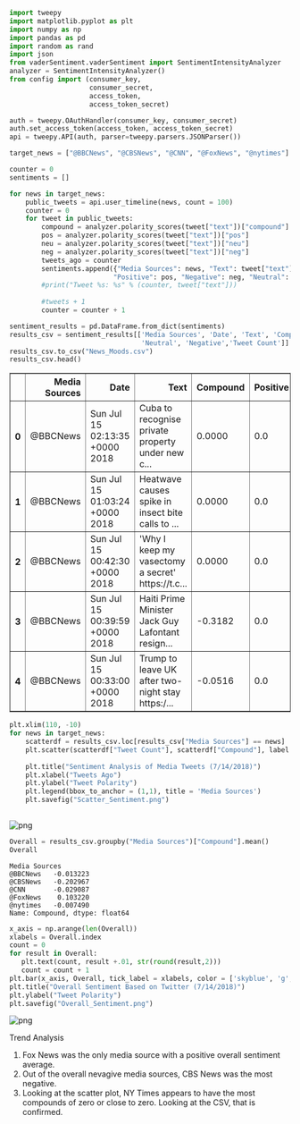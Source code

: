 

```python
import tweepy
import matplotlib.pyplot as plt
import numpy as np
import pandas as pd
import random as rand
import json
from vaderSentiment.vaderSentiment import SentimentIntensityAnalyzer
analyzer = SentimentIntensityAnalyzer()
from config import (consumer_key, 
                    consumer_secret, 
                    access_token, 
                    access_token_secret)
```


```python
auth = tweepy.OAuthHandler(consumer_key, consumer_secret)
auth.set_access_token(access_token, access_token_secret)
api = tweepy.API(auth, parser=tweepy.parsers.JSONParser())
```


```python
target_news = ["@BBCNews", "@CBSNews", "@CNN", "@FoxNews", "@nytimes"]
```


```python
counter = 0
sentiments = []

for news in target_news:
    public_tweets = api.user_timeline(news, count = 100)
    counter = 0
    for tweet in public_tweets:
        compound = analyzer.polarity_scores(tweet["text"])["compound"]
        pos = analyzer.polarity_scores(tweet["text"])["pos"]
        neu = analyzer.polarity_scores(tweet["text"])["neu"]
        neg = analyzer.polarity_scores(tweet["text"])["neg"]
        tweets_ago = counter
        sentiments.append({"Media Sources": news, "Text": tweet["text"], "Date": tweet["created_at"], "Compound": compound,
                          "Positive": pos, "Negative": neg, "Neutral": neu, "Tweet Count": counter})
        #print("Tweet %s: %s" % (counter, tweet["text"]))
        
        #tweets + 1
        counter = counter + 1
```


```python
sentiment_results = pd.DataFrame.from_dict(sentiments)
results_csv = sentiment_results[['Media Sources', 'Date', 'Text', 'Compound', 'Positive', 
                                 'Neutral', 'Negative','Tweet Count']]
results_csv.to_csv("News_Moods.csv")
results_csv.head()
```




<div>
<style scoped>
    .dataframe tbody tr th:only-of-type {
        vertical-align: middle;
    }

    .dataframe tbody tr th {
        vertical-align: top;
    }

    .dataframe thead th {
        text-align: right;
    }
</style>
<table border="1" class="dataframe">
  <thead>
    <tr style="text-align: right;">
      <th></th>
      <th>Media Sources</th>
      <th>Date</th>
      <th>Text</th>
      <th>Compound</th>
      <th>Positive</th>
      <th>Neutral</th>
      <th>Negative</th>
      <th>Tweet Count</th>
    </tr>
  </thead>
  <tbody>
    <tr>
      <th>0</th>
      <td>@BBCNews</td>
      <td>Sun Jul 15 02:13:35 +0000 2018</td>
      <td>Cuba to recognise private property under new c...</td>
      <td>0.0000</td>
      <td>0.0</td>
      <td>1.000</td>
      <td>0.000</td>
      <td>0</td>
    </tr>
    <tr>
      <th>1</th>
      <td>@BBCNews</td>
      <td>Sun Jul 15 01:03:24 +0000 2018</td>
      <td>Heatwave causes spike in insect bite calls to ...</td>
      <td>0.0000</td>
      <td>0.0</td>
      <td>1.000</td>
      <td>0.000</td>
      <td>1</td>
    </tr>
    <tr>
      <th>2</th>
      <td>@BBCNews</td>
      <td>Sun Jul 15 00:42:30 +0000 2018</td>
      <td>'Why I keep my vasectomy a secret' https://t.c...</td>
      <td>0.0000</td>
      <td>0.0</td>
      <td>1.000</td>
      <td>0.000</td>
      <td>2</td>
    </tr>
    <tr>
      <th>3</th>
      <td>@BBCNews</td>
      <td>Sun Jul 15 00:39:59 +0000 2018</td>
      <td>Haiti Prime Minister Jack Guy Lafontant resign...</td>
      <td>-0.3182</td>
      <td>0.0</td>
      <td>0.753</td>
      <td>0.247</td>
      <td>3</td>
    </tr>
    <tr>
      <th>4</th>
      <td>@BBCNews</td>
      <td>Sun Jul 15 00:33:00 +0000 2018</td>
      <td>Trump to leave UK after two-night stay https:/...</td>
      <td>-0.0516</td>
      <td>0.0</td>
      <td>0.854</td>
      <td>0.146</td>
      <td>4</td>
    </tr>
  </tbody>
</table>
</div>




```python
plt.xlim(110, -10)
for news in target_news:
    scatterdf = results_csv.loc[results_csv["Media Sources"] == news]
    plt.scatter(scatterdf["Tweet Count"], scatterdf["Compound"], label = news)
    
    plt.title("Sentiment Analysis of Media Tweets (7/14/2018)")
    plt.xlabel("Tweets Ago")
    plt.ylabel("Tweet Polarity")
    plt.legend(bbox_to_anchor = (1,1), title = 'Media Sources')
    plt.savefig("Scatter_Sentiment.png")
    
```


![png](output_5_0.png)



```python
Overall = results_csv.groupby("Media Sources")["Compound"].mean()
Overall
```




    Media Sources
    @BBCNews   -0.013223
    @CBSNews   -0.202967
    @CNN       -0.029087
    @FoxNews    0.103220
    @nytimes   -0.007490
    Name: Compound, dtype: float64




```python
x_axis = np.arange(len(Overall))
xlabels = Overall.index
count = 0
for result in Overall:
   plt.text(count, result +.01, str(round(result,2)))
   count = count + 1
plt.bar(x_axis, Overall, tick_label = xlabels, color = ['skyblue', 'g', 'r', 'b', 'y'])
plt.title("Overall Sentiment Based on Twitter (7/14/2018)")
plt.ylabel("Tweet Polarity")
plt.savefig("Overall_Sentiment.png")
```


![png](output_7_0.png)


Trend Analysis

1. Fox News was the only media source with a positive overall sentiment average.
2. Out of the overall nevagive media sources, CBS News was the most negative.
3. Looking at the scatter plot, NY Times appears to have the most compounds of zero or close to zero. Looking at the CSV, that is confirmed.
